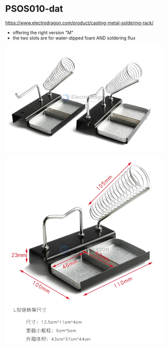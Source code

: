 
# PSOS010-dat

https://www.electrodragon.com/product/casting-metal-soldering-rack/

- offering the right version "M"
- the two slots are for water-dipped foam AND soldering flux 

![](2024-10-03-18-26-47.png)

![](2024-10-03-18-27-15.png)


